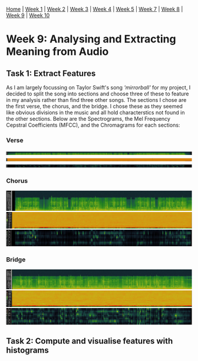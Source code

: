 [Home](README.md) | [Week 1](week1.md) | [Week 2](week2.md) | [Week 3](week3.md) | [Week 4](week4.md) | [Week 5](week5.md) | [Week 7](week7.md) | [Week 8](week8.md) | [Week 9](week9.md) | [Week 10](week10.md)

# Week 9: Analysing and Extracting Meaning from Audio
## Task 1: Extract Features
As I am largely focussing on Taylor Swift's song *'mirrorball'* for my project, I decided to split the song into  sections and choose three of these to feature in my analysis rather than find three other songs. The sections I chose are the first verse, the chorus, and the bridge. I chose these as they seemed like obvious divisions in the music and all hold characterstics not found in the other sections. Below are the Spectrograms, the Mel Frequency Cepstral Coefficients (MFCC), and the Chromagrams for each sections:
### Verse
![Verse Spectrogram](data/week9/mirrorball_verse_spectrogram.png)
![Verse MFCC](data/week9/mirrorball_verse_MFCC.png)
![Verse Chromogram](data/week9/mirrorball_verse_chromogram.png)
### Chorus
![Chorus Spectrogram](data/week9/mirrorball_chorus_spectrogram.png)
![Chorus MFCC](data/week9/mirrorball_chorus_MFCC.png)
![Chorus Chromogram](data/week9/mirrorball_chorus_chromogram.png)
### Bridge
![Bridge Spectrogram](data/week9/mirrorball_bridge_spectrogram.png)
![Bridge MFCC](data/week9/mirrorball_bridge_MFCC.png)
![Bridge Chromogram](data/week9/mirrorball_bridge_chromogram.png)

## Task 2: Compute and visualise features with histograms
###
